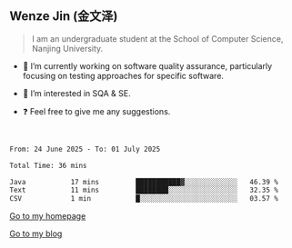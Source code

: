 ## Wenze Jin (金文泽)

> I am an undergraduate student at the School of Computer Science, Nanjing University.

- 🔭 I’m currently working on software quality assurance, particularly focusing on testing approaches for specific software.
  
- 🌱 I’m interested in SQA & SE.
  
- ❓ Feel free to give me any suggestions.  

<br>  

<!--START_SECTION:waka-->

```txt
From: 24 June 2025 - To: 01 July 2025

Total Time: 36 mins

Java           17 mins         ███████████▓░░░░░░░░░░░░░   46.39 %
Text           11 mins         ████████░░░░░░░░░░░░░░░░░   32.35 %
CSV            1 min           █░░░░░░░░░░░░░░░░░░░░░░░░   03.57 %
```

<!--END_SECTION:waka-->

[Go to my homepage](https://wenzejin.github.io)

[Go to my blog](https://wenzejin.notion.site/Wenze-Jin-s-Blog-1635e9fa7b6d80b3adcedfacc74aa717?pvs=4)
